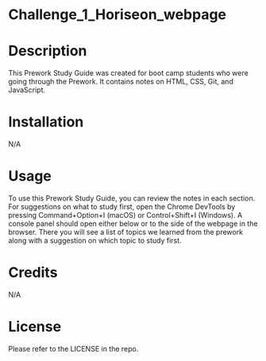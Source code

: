 # Challenge_1_Horiseon_webpage

# Description
This Prework Study Guide was created for boot camp students who were going through the Prework. It contains notes on HTML, CSS, Git, and JavaScript.

# Installation
N/A

# Usage
To use this Prework Study Guide, you can review the notes in each section. For suggestions on what to study first, open the Chrome DevTools by pressing Command+Option+I (macOS) or Control+Shift+I (Windows). A console panel should open either below or to the side of the webpage in the browser. There you will see a list of topics we learned from the prework along with a suggestion on which topic to study first.

# Credits
N/A

# License
Please refer to the LICENSE in the repo.
